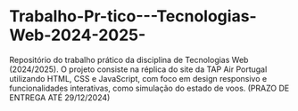 # Trabalho-Pr-tico---Tecnologias-Web-2024-2025-
Repositório do trabalho prático da disciplina de Tecnologias Web (2024/2025). O projeto consiste na réplica do site da TAP Air Portugal utilizando HTML, CSS e JavaScript, com foco em design responsivo e funcionalidades interativas, como simulação do estado de voos. (PRAZO  DE ENTREGA ATÉ 29/12/2024)

